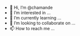 - 👋 Hi, I’m @chamande
- 👀 I’m interested in ...
- 🌱 I’m currently learning ...
- 💞️ I’m looking to collaborate on ...
- 📫 How to reach me ...

<!---
chamande/chamande is a ✨ special ✨ repository because its `README.md` (this file) appears on your GitHub profile.
You can click the Preview link to take a look at your changes.
--->
